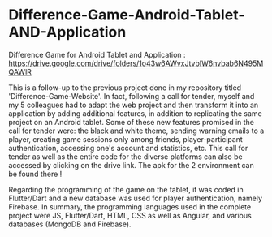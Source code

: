 # Difference-Game-Android-Tablet-AND-Application

Difference Game for Android Tablet and Application : https://drive.google.com/drive/folders/1o43w6AWvxJtvbIW6nvbab6N495MQAWlR 

This is a follow-up to the previous project done in my repository titled 'Difference-Game-Website'. In fact, following a call for tender, myself and my 5 colleagues had to adapt the web project and then transform it into an application by adding additional features, in addition to replicating the same project on an Android tablet. Some of these new features promised in the call for tender were: the black and white theme, sending warning emails to a player, creating game sessions only among friends, player-participant authentication, accessing one's account and statistics, etc. This call for tender as well as the entire code for the diverse platforms can also be accessed by clicking on the drive link. The apk for the 2 environment can be found there !

Regarding the programming of the game on the tablet, it was coded in Flutter/Dart and a new database was used for player authentication, namely Firebase. In summary, the programming languages used in the complete project were JS, Flutter/Dart, HTML, CSS as well as Angular, and various databases (MongoDB and Firebase).




